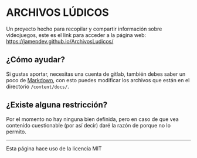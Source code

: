 # ARCHIVOS LÚDICOS

Un proyecto hecho para recopilar y compartir información sobre videojuegos, este es el link para acceder a la página web: <https://jamepdev.github.io/ArchivosLudicos/>

## ¿Cómo ayudar?
Si gustas aportar, necesitas una cuenta de gitlab, también debes saber un poco de [Markdown](https://www.markdownguide.org/basic-syntax), con esto puedes modificar los archivos que están en el directorio ``/content/docs/``.

## ¿Existe alguna restricción?
Por el momento no hay ninguna bien definida, pero en caso de que vea contenido cuestionable (por así decir) daré la razón de porque no lo permito.

***
Esta página hace uso de la licencia MIT
